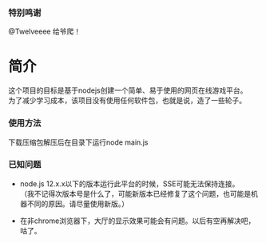 ### 特别鸣谢
@Twelveeee 给爷爬！

# 简介
这个项目的目标是基于nodejs创建一个简单、易于使用的网页在线游戏平台。  
为了减少学习成本，该项目没有使用任何软件包，也就是说，造了一些轮子。  

### 使用方法
下载压缩包解压后在目录下运行node main.js  

### 已知问题
- node.js 12.x.x以下的版本运行此平台的时候，SSE可能无法保持连接。  
（我不记得次版本号是什么了，可能新版本已经修复了这个问题，也可能是机器不同的原因。请尽量使用新版。）  

- 在非chrome浏览器下，大厅的显示效果可能会有问题。以后有空再解决吧，咕了。
